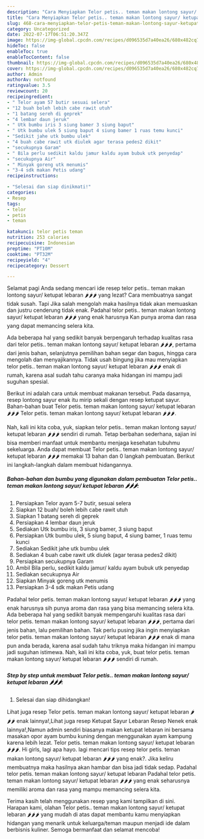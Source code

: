 ```yaml
---
description: "Cara Menyiapkan Telor petis.. teman makan lontong sayur/ ketupat lebaran 🌶🌶🌶 yang Bikin Ngiler, Buat Buka Puasa}"
title: "Cara Menyiapkan Telor petis.. teman makan lontong sayur/ ketupat lebaran 🌶🌶🌶 yang Bikin Ngiler, Buat Buka Puasa}"
slug: 468-cara-menyiapkan-telor-petis-teman-makan-lontong-sayur-ketupat-lebaran-yang-bikin-ngiler-buat-buka-puasa
category: Uncategorized
date: 2022-07-17T06:51:20.347Z
image: https://img-global.cpcdn.com/recipes/d096535d7a40ea26/680x482cq70/telor-petis-teman-makan-lontong-sayur-ketupat-lebaran-foto-resep-utama.jpg
hideToc: false
enableToc: true
enableTocContent: false
thumbnail: https://img-global.cpcdn.com/recipes/d096535d7a40ea26/680x482cq70/telor-petis-teman-makan-lontong-sayur-ketupat-lebaran-foto-resep-utama.jpg
cover: https://img-global.cpcdn.com/recipes/d096535d7a40ea26/680x482cq70/telor-petis-teman-makan-lontong-sayur-ketupat-lebaran-foto-resep-utama.jpg
author: Admin
authorAv: notfound
ratingvalue: 3.5
reviewcount: 20
recipeingredient:
- " Telor ayam 57 butir sesuai selera"
- "12 buah boleh lebih cabe rawit utuh"
- "1 batang sereh di geprek"
- "4 lembar daun jeruk"
- " Utk bumbu iris 3 siung bamer 3 siung baput"
- " Utk bumbu ulek 5 siung baput 4 siung bamer 1 ruas temu kunci"
- "Sedikit jahe utk bumbu ulek"
- "4 buah cabe rawit utk diulek agar terasa pedes2 dikit"
- "secukupnya Garam"
- " Bila perlu sedikit kaldu jamur kaldu ayam bubuk utk penyedap"
- "secukupnya Air"
- " Minyak goreng utk menumis"
- "3-4 sdk makan Petis udang"
recipeinstructions:

- "Selesai dan siap dinikmati!"
categories:
- Resep
tags:
- telor
- petis
- teman

katakunci: telor petis teman 
nutrition: 253 calories
recipecuisine: Indonesian
preptime: "PT10M"
cooktime: "PT32M"
recipeyield: "4"
recipecategory: Dessert

---
```



Selamat pagi Anda sedang mencari ide resep telor petis.. teman makan lontong sayur/ ketupat lebaran 🌶🌶🌶 yang lezat? Cara membuatnya sangat tidak susah. Tapi Jika salah mengolah maka hasilnya tidak akan memuaskan dan justru cenderung tidak enak. Padahal telor petis.. teman makan lontong sayur/ ketupat lebaran 🌶🌶🌶 yang enak harusnya Kan punya aroma dan rasa yang dapat memancing selera kita.


Ada beberapa hal yang sedikit banyak berpengaruh terhadap kualitas rasa dari telor petis.. teman makan lontong sayur/ ketupat lebaran 🌶🌶🌶, pertama dari jenis bahan, selanjutnya pemilihan bahan segar dan bagus, hingga cara mengolah dan menyajikannya. Tidak usah bingung jika mau menyiapkan telor petis.. teman makan lontong sayur/ ketupat lebaran 🌶🌶🌶 enak di rumah, karena asal sudah tahu caranya maka hidangan ini mampu jadi suguhan spesial.

Berikut ini adalah cara untuk membuat makanan tersebut. Pada dasarnya, resep lontong sayur enak itu mirip sekali dengan resep ketupat sayur. Bahan-bahan buat Telor petis. teman makan lontong sayur/ ketupat lebaran 🌶🌶🌶 Telor petis. teman makan lontong sayur/ ketupat lebaran 🌶🌶🌶.


Nah, kali ini kita coba, yuk, siapkan telor petis.. teman makan lontong sayur/ ketupat lebaran 🌶🌶🌶 sendiri di rumah. Tetap berbahan sederhana, sajian ini bisa memberi manfaat untuk membantu menjaga kesehatan tubuhmu sekeluarga. Anda dapat membuat Telor petis.. teman makan lontong sayur/ ketupat lebaran 🌶🌶🌶 memakai 13 bahan dan 0 langkah pembuatan. Berikut ini langkah-langkah dalam membuat hidangannya.

<!--inarticleads1-->

##### Bahan-bahan dan bumbu yang digunakan dalam pembuatan Telor petis.. teman makan lontong sayur/ ketupat lebaran 🌶🌶🌶:

1. Persiapkan  Telor ayam 5-7 butir, sesuai selera
1. Siapkan 12 buah/ boleh lebih cabe rawit utuh
1. Siapkan 1 batang sereh di geprek
1. Persiapkan 4 lembar daun jeruk
1. Sediakan  Utk bumbu iris, 3 siung bamer, 3 siung baput
1. Persiapkan  Utk bumbu ulek, 5 siung baput, 4 siung bamer, 1 ruas temu kunci
1. Sediakan Sedikit jahe utk bumbu ulek
1. Sediakan 4 buah cabe rawit utk diulek (agar terasa pedes2 dikit)
1. Persiapkan secukupnya Garam
1. Ambil  Bila perlu, sedikit kaldu jamur/ kaldu ayam bubuk utk penyedap
1. Sediakan secukupnya Air
1. Siapkan  Minyak goreng utk menumis
1. Persiapkan 3-4 sdk makan Petis udang


Padahal telor petis. teman makan lontong sayur/ ketupat lebaran 🌶🌶🌶 yang enak harusnya sih punya aroma dan rasa yang bisa memancing selera kita. Ada beberapa hal yang sedikit banyak mempengaruhi kualitas rasa dari telor petis. teman makan lontong sayur/ ketupat lebaran 🌶🌶🌶, pertama dari jenis bahan, lalu pemilihan bahan. Tak perlu pusing jika ingin menyiapkan telor petis. teman makan lontong sayur/ ketupat lebaran 🌶🌶🌶 enak di mana pun anda berada, karena asal sudah tahu triknya maka hidangan ini mampu jadi suguhan istimewa. Nah, kali ini kita coba, yuk, buat telor petis. teman makan lontong sayur/ ketupat lebaran 🌶🌶🌶 sendiri di rumah. 

<!--inarticleads2-->

##### Step by step untuk membuat Telor petis.. teman makan lontong sayur/ ketupat lebaran 🌶🌶🌶:


1. Selesai dan siap dihidangkan!

Lihat juga resep Telor petis. teman makan lontong sayur/ ketupat lebaran 🌶🌶🌶 enak lainnya!,Lihat juga resep Ketupat Sayur Lebaran Resep Nenek enak lainnya!,Namun admin sendiri biasanya makan ketupat lebaran ini bersama masakan opor ayam bumbu kuning dengan menggunakan ayam kampung karena lebih lezat. Telor petis. teman makan lontong sayur/ ketupat lebaran 🌶🌶🌶. Hi girls, lagi apa hayo. lagi mencari tips resep telor petis. teman makan lontong sayur/ ketupat lebaran 🌶🌶🌶 yang enak?. Jika keliru membuatnya maka hasilnya akan hambar dan bisa jadi tidak sedap. Padahal telor petis. teman makan lontong sayur/ ketupat lebaran Padahal telor petis. teman makan lontong sayur/ ketupat lebaran 🌶🌶🌶 yang enak seharusnya memiliki aroma dan rasa yang mampu memancing selera kita. 

Terima kasih telah menggunakan resep yang kami tampilkan di sini. Harapan kami, olahan Telor petis.. teman makan lontong sayur/ ketupat lebaran 🌶🌶🌶 yang mudah di atas dapat membantu kamu menyiapkan hidangan yang menarik untuk keluarga/teman maupun menjadi ide dalam berbisnis kuliner. Semoga bermanfaat dan selamat mencoba!
